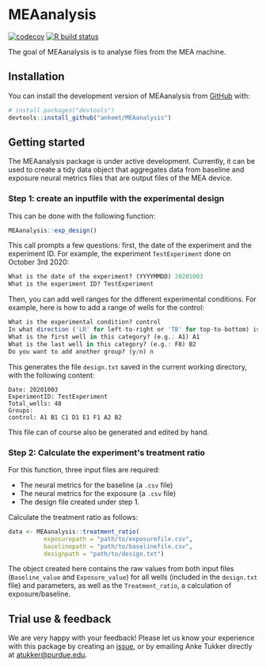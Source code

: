 
# MEAanalysis

<!-- badges: start -->
[![codecov](https://codecov.io/gh/ankemt/MEAanalysis/branch/main/graph/badge.svg?token=WTTROZWXQS)](https://codecov.io/gh/ankemt/MEAanalysis) [![R build status](https://github.com/ankemt/MEAanalysis/workflows/R-CMD-check/badge.svg)](https://github.com/ankemt/MEAanalysis/actions)

<!-- badges: end -->

The goal of MEAanalysis is to analyse files from the MEA machine.

## Installation

You can install the development version of MEAanalysis from [GitHub](https://github.com/) with:

``` r
# install.packages("devtools")
devtools::install_github("ankemt/MEAanalysis")
```

## Getting started

The MEAanalysis package is under active development. Currently, it can be used to create a tidy data object that aggregates data from baseline and exposure neural metrics files that are output files of the MEA device.

### Step 1: create an inputfile with the experimental design

This can be done with the following function:

``` r
MEAanalysis::exp_design()
```

This call prompts a few questions: first, the date of the experiment and the experiment ID. 
For example, the experiment `TestExperiment` done on October 3rd 2020:
``` r
What is the date of the experiment? (YYYYMMDD) 20201003
What is the experiment ID? TestExperiment
```

Then, you can add well ranges for the different experimental conditions.
For example, here is how to add a range of wells for the control:
``` r
What is the experimental condition? control
In what direction ('LR' for left-to-right or 'TB' for top-to-bottom) is the sequence of wells? TB
What is the first well in this category? (e.g.: A1) A1
What is the last well in this category? (e.g.: F8) B2
Do you want to add another group? (y/n) n
```

This generates the file `design.txt` saved in the current working directory, with the following content:
```
Date: 20201003
ExperimentID: TestExperiment
Total_wells: 48
Groups:
control: A1 B1 C1 D1 E1 F1 A2 B2
```
This file can of course also be generated and edited by hand.

### Step 2: Calculate the experiment's treatment ratio

For this function, three input files are required:
- The neural metrics for the baseline (a `.csv` file)
- The neural metrics for the exposure (a `.csv` file)
- The design file created under step 1.

Calculate the treatment ratio as follows:
``` r
data <- MEAanalysis::treatment_ratio(
          exposurepath = "path/to/exposurefile.csv",
          baselinepath = "path/to/baselinefile.csv",
          designpath = "path/to/design.txt")
```

The object created here contains the raw values from both input files (`Baseline_value` and `Exposure_value`) for all wells (included in the `design.txt` file) and parameters, as well as the `Treatment_ratio`, a calculation of exposure/baseline.

## Trial use & feedback
We are very happy with your feedback! Please let us know your experience with this package by creating an [issue](https://github.com/ankemt/MEAanalysis/issues), or by emailing Anke Tukker directly at [atukker@purdue.edu](mailto:atukker@purdue.edu).
